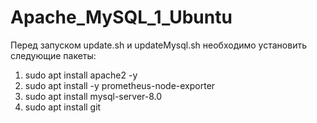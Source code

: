 # Apache_MySQL_1_Ubuntu

Перед запуском update.sh и updateMysql.sh необходимо установить следующие пакеты:  
1. sudo apt install apache2 -y
2. sudo apt install -y prometheus-node-exporter
3. sudo apt install mysql-server-8.0
4. sudo apt install git
